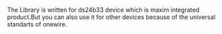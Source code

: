 The Library is written for ds24b33 device which is maxim integrated product.But you can also use 
it for other devices because of the universal standarts of onewire.